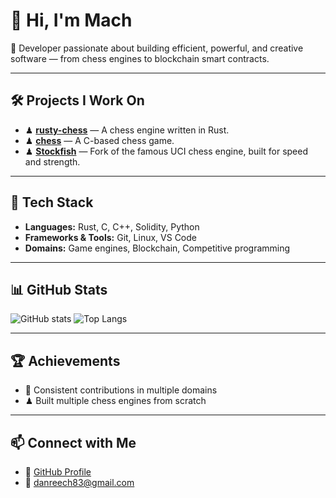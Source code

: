 # 👋 Hi, I'm Mach

🚀 Developer passionate about building efficient, powerful, and creative software — from chess engines to blockchain smart contracts.

---

## 🛠️ Projects I Work On
- ♟ **[rusty-chess](https://github.com/Dan-Mach/rusty-chess)** — A chess engine written in Rust.
- ♟ **[chess](https://github.com/Dan-Mach/chess)** — A C-based chess game.
- ♟ **[Stockfish](https://github.com/Dan-Mach/Stockfish)** — Fork of the famous UCI chess engine, built for speed and strength.

---

## 🔧 Tech Stack
- **Languages:** Rust, C, C++, Solidity, Python
- **Frameworks & Tools:** Git, Linux, VS Code
- **Domains:** Game engines, Blockchain, Competitive programming

---

## 📊 GitHub Stats
![GitHub stats](https://github-readme-stats.vercel.app/api?username=Dan-Mach&show_icons=true&theme=tokyonight)
![Top Langs](https://github-readme-stats.vercel.app/api/top-langs/?username=Dan-Mach&layout=compact&theme=tokyonight)

---

## 🏆 Achievements
- 🎯 Consistent contributions in multiple domains
- ♟ Built multiple chess engines from scratch

---

## 📫 Connect with Me
- 💼 [GitHub Profile](https://github.com/Dan-Mach)
- 📧 danreech83@gmail.com


